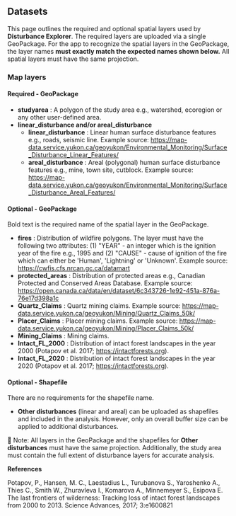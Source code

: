 ## Datasets
  
This page outlines the required and optional spatial layers used by **Disturbance Explorer**. The required layers are uploaded via a single GeoPackage. For the app to recognize the spatial layers in the GeoPackage, the layer names **must exactly match the expected names shown below.** All spatial layers must have the same projection.
  
### Map layers

#### Required - GeoPackage

- **studyarea** : A polygon of the study area e.g., watershed, ecoregion or any other user-defined area.
- **linear_disturbance and/or areal_disturbance** 
  - **linear_disturbance** : Linear human surface disturbance features e.g., roads, seismic line. Example source: https://map-data.service.yukon.ca/geoyukon/Environmental_Monitoring/Surface_Disturbance_Linear_Features/
  - **areal_disturbance** : Areal (polygonal) human surface disturbance features e.g., mine, town site, cutblock. Example source: https://map-data.service.yukon.ca/geoyukon/Environmental_Monitoring/Surface_Disturbance_Areal_Features/

#### Optional - GeoPackage 

Bold text is the required name of the spatial layer in the GeoPackage.

- **fires** : Distribution of wildfire polygons. The layer must have the following two attributes: (1) "YEAR" - an integer  which is the ignition year of the fire e.g., 1995 and (2) "CAUSE" - cause of ignition of the fire which can either be 'Human', 'Lightning' or 'Unknown'. Example source: https://cwfis.cfs.nrcan.gc.ca/datamart
- **protected_areas** : Distribution of protected areas e.g., Canadian Protected and Conserved Areas Database. Example source: https://open.canada.ca/data/en/dataset/6c343726-1e92-451a-876a-76e17d398a1c
- **Quartz_Claims** : Quartz mining claims. Example source: https://map-data.service.yukon.ca/geoyukon/Mining/Quartz_Claims_50k/
- **Placer_Claims** : Placer mining claims. Example source: https://map-data.service.yukon.ca/geoyukon/Mining/Placer_Claims_50k/
- **Mining_Claims** : Mining claims.
- **Intact_FL_2000** : Distribution of intact forest landscapes in the year 2000 (Potapov et al. 2017; https://intactforests.org).
- **Intact_FL_2020** : Distribution of intact forest landscapes in the year 2020 (Potapov et al. 2017; https://intactforests.org).

#### Optional - Shapefile

There are no requirements for the shapefile name.

- **Other disturbances** (linear and areal) can be uploaded as shapefiles and included in the analysis. However, only an overall buffer size can be applied to additional disturbances.

📌 Note: All layers in the GeoPackage and the shapefiles for **Other disturbances** must have the same projection. Additionally, the study area must contain the full extent of disturbance layers for
accurate analysis.

**References**

Potapov, P., Hansen, M. C., Laestadius L., Turubanova S., Yaroshenko A., Thies C., Smith W., Zhuravleva I., Komarova A., Minnemeyer S., Esipova E. The last frontiers of wilderness: Tracking loss of intact forest landscapes from 2000 to 2013. Science Advances, 2017; 3:e1600821
